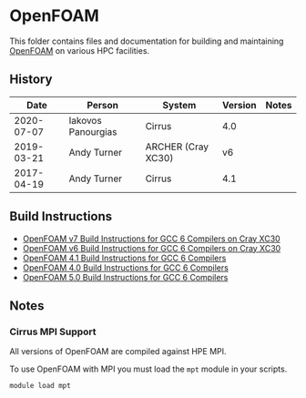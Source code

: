 OpenFOAM
========

This folder contains files and documentation for building and maintaining
[OpenFOAM](http://www.openfoam.org) on various HPC facilities.

History
-------

Date | Person | System | Version | Notes
---- | -------|--------|---------|------
2020-07-07 | Iakovos Panourgias | Cirrus | 4.0 |
2019-03-21 | Andy Turner | ARCHER (Cray XC30) | v6 | 
2017-04-19 | Andy Turner | Cirrus | 4.1 | 

Build Instructions
------------------

* [OpenFOAM v7 Build Instructions for GCC 6 Compilers on Cray XC30](build_openfoam_7_CrayXC_gcc6.md)
* [OpenFOAM v6 Build Instructions for GCC 6 Compilers on Cray XC30](build_openfoam_6_CrayXC_gcc6.md)
* [OpenFOAM 4.1 Build Instructions for GCC 6 Compilers](build_openfoam_4.1_gcc6.md)
* [OpenFOAM 4.0 Build Instructions for GCC 6 Compilers](build_openfoam_4.0_gcc6.md)
* [OpenFOAM 5.0 Build Instructions for GCC 6 Compilers](build_openfoam_5.0_gcc6.md)

Notes
-----

### Cirrus MPI Support

All versions of OpenFOAM are compiled against HPE MPI.

To use OpenFOAM with MPI you must load the `mpt` module in your scripts.

```bash
module load mpt
```

